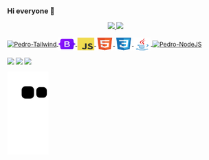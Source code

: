 ### Hi everyone 👋

<div align="center">
  <a href="https://github.com/PClima">
  <img height="180em" src="https://github-readme-stats.vercel.app/api?username=PClima&show_icons=true&theme=blue-green&include_all_commits=true&count_private=true"/>
  <img height="180em" src="https://github-readme-stats.vercel.app/api/top-langs/?username=PClima&layout=compact&langs_count=7&theme=blue-green"/>
</div>
  
<div style="display: inline_block"><br>
  <img align="center" alt="Pedro-Tailwind" height="30" width="40" src="https://seeklogo.com/images/T/tailwind-css-logo-5AD4175897-seeklogo.com.png">
  <img align="center" alt="Pedro-Python" height="30" width="40" src="https://raw.githubusercontent.com/devicons/devicon/master/icons/bootstrap/bootstrap-original.svg">
  <img align="center" alt="Pedro-JS" height="30" width="40" src="https://raw.githubusercontent.com/devicons/devicon/master/icons/javascript/javascript-original.svg">
    <img align="center" alt="Pedro-HTML" height="30" width="40" src="https://raw.githubusercontent.com/devicons/devicon/master/icons/html5/html5-original.svg">
  <img align="center" alt="Pedro-CSS" height="30" width="40" src="https://raw.githubusercontent.com/devicons/devicon/master/icons/css3/css3-original.svg">
  <img align="center" alt="Pedro-Java" height="30" width="40" src="https://raw.githubusercontent.com/devicons/devicon/master/icons/java/java-original.svg">
    <img align="center" alt="Pedro-NodeJS" height="30" width="30" src="https://seeklogo.com/images/N/nodejs-logo-54107C5EDD-seeklogo.com.png">
</div>
  
   
<div><br>
  <a href="mailto:cordeirolima.pedro@gmail.com" target="_blank"><img src="https://img.shields.io/badge/Gmail-D14836?style=for-the-badge&logo=gmail&logoColor=white" target="_blank"></a>
  <a href="https://stackoverflow.com/users/12931846/pedro-cordeiro-lima" target="_blank"><img src=" 	https://aleen42.github.io/badges/src/stackoverflow.svg" target="_blank"></a>
  <a href="https://www.linkedin.com/in/pedro-cordeiro/" target="_blank"><img src="https://img.shields.io/badge/-LinkedIn-%230077B5?style=for-the-badge&logo=linkedin&logoColor=white" target="_blank"></a> 
 
  ![Snake animation](https://github.com/rafaballerini/rafaballerini/blob/output/github-contribution-grid-snake.svg)
 
</div>
